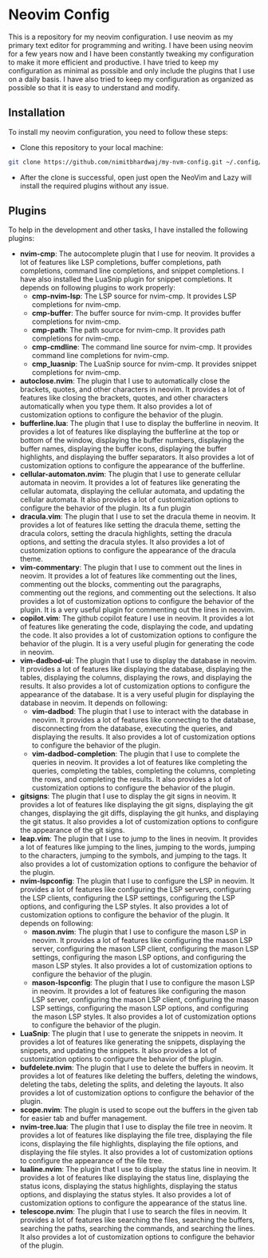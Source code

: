 # Neovim Config
This is a repository for my neovim configuration. I use neovim as my primary text editor for programming and writing. I have been using neovim for a few years now and I have been constantly tweaking my configuration to make it more efficient and productive. I have tried to keep my configuration as minimal as possible and only include the plugins that I use on a daily basis. I have also tried to keep my configuration as organized as possible so that it is easy to understand and modify.

## Installation
To install my neovim configuration, you need to follow these steps:
* Clone this repository to your local machine:
```bash
git clone https://github.com/nimitbhardwaj/my-nvm-config.git ~/.config/nvim
```
* After the clone is successful, open just open the NeoVim and Lazy will install the required plugins without any issue.

## Plugins
To help in the development and other tasks, I have installed the following plugins:

* **nvim-cmp**: The autocomplete plugin that I use for neovim. It provides a lot of features like LSP completions, buffer completions, path completions, command line completions, and snippet completions. I have also installed the LuaSnip plugin for snippet completions. It depends on following plugins to work properly:
    * **cmp-nvim-lsp**: The LSP source for nvim-cmp. It provides LSP completions for nvim-cmp.
    * **cmp-buffer**: The buffer source for nvim-cmp. It provides buffer completions for nvim-cmp.
    * **cmp-path**: The path source for nvim-cmp. It provides path completions for nvim-cmp.
    * **cmp-cmdline**: The command line source for nvim-cmp. It provides command line completions for nvim-cmp.
    * **cmp_luasnip**: The LuaSnip source for nvim-cmp. It provides snippet completions for nvim-cmp.
* **autoclose.nvim**: The plugin that I use to automatically close the brackets, quotes, and other characters in neovim. It provides a lot of features like closing the brackets, quotes, and other characters automatically when you type them. It also provides a lot of customization options to configure the behavior of the plugin.
* **bufferline.lua**: The plugin that I use to display the bufferline in neovim. It provides a lot of features like displaying the bufferline at the top or bottom of the window, displaying the buffer numbers, displaying the buffer names, displaying the buffer icons, displaying the buffer highlights, and displaying the buffer separators. It also provides a lot of customization options to configure the appearance of the bufferline.
* **cellular-automaton.nvim**: The plugin that I use to generate cellular automata in neovim. It provides a lot of features like generating the cellular automata, displaying the cellular automata, and updating the cellular automata. It also provides a lot of customization options to configure the behavior of the plugin. Its a fun plugin
* **dracula.vim**: The plugin that I use to set the dracula theme in neovim. It provides a lot of features like setting the dracula theme, setting the dracula colors, setting the dracula highlights, setting the dracula options, and setting the dracula styles. It also provides a lot of customization options to configure the appearance of the dracula theme.
* **vim-commentary**: The plugin that I use to comment out the lines in neovim. It provides a lot of features like commenting out the lines, commenting out the blocks, commenting out the paragraphs, commenting out the regions, and commenting out the selections. It also provides a lot of customization options to configure the behavior of the plugin. It is a very useful plugin for commenting out the lines in neovim.
* **copilot.vim**: The github copilot feature I use in neovim. It provides a lot of features like generating the code, displaying the code, and updating the code. It also provides a lot of customization options to configure the behavior of the plugin. It is a very useful plugin for generating the code in neovim.
* **vim-dadbod-ui**: The plugin that I use to display the database in neovim. It provides a lot of features like displaying the database, displaying the tables, displaying the columns, displaying the rows, and displaying the results. It also provides a lot of customization options to configure the appearance of the database. It is a very useful plugin for displaying the database in neovim. It depends on following:
    * **vim-dadbod**: The plugin that I use to interact with the database in neovim. It provides a lot of features like connecting to the database, disconnecting from the database, executing the queries, and displaying the results. It also provides a lot of customization options to configure the behavior of the plugin.
    * **vim-dadbod-completion**: The plugin that I use to complete the queries in neovim. It provides a lot of features like completing the queries, completing the tables, completing the columns, completing the rows, and completing the results. It also provides a lot of customization options to configure the behavior of the plugin.
* **gitsigns**: The plugin that I use to display the git signs in neovim. It provides a lot of features like displaying the git signs, displaying the git changes, displaying the git diffs, displaying the git hunks, and displaying the git status. It also provides a lot of customization options to configure the appearance of the git signs.
* **leap.vim**: The plugin that I use to jump to the lines in neovim. It provides a lot of features like jumping to the lines, jumping to the words, jumping to the characters, jumping to the symbols, and jumping to the tags. It also provides a lot of customization options to configure the behavior of the plugin.
* **nvim-lspconfig**: The plugin that I use to configure the LSP in neovim. It provides a lot of features like configuring the LSP servers, configuring the LSP clients, configuring the LSP settings, configuring the LSP options, and configuring the LSP styles. It also provides a lot of customization options to configure the behavior of the plugin. It depends on following:
    * **mason.nvim**: The plugin that I use to configure the mason LSP in neovim. It provides a lot of features like configuring the mason LSP server, configuring the mason LSP client, configuring the mason LSP settings, configuring the mason LSP options, and configuring the mason LSP styles. It also provides a lot of customization options to configure the behavior of the plugin.
    * **mason-lspconfig**: The plugin that I use to configure the mason LSP in neovim. It provides a lot of features like configuring the mason LSP server, configuring the mason LSP client, configuring the mason LSP settings, configuring the mason LSP options, and configuring the mason LSP styles. It also provides a lot of customization options to configure the behavior of the plugin.
* **LuaSnip**: The plugin that I use to generate the snippets in neovim. It provides a lot of features like generating the snippets, displaying the snippets, and updating the snippets. It also provides a lot of customization options to configure the behavior of the plugin.
* **bufdelete.nvim**: The plugin that I use to delete the buffers in neovim. It provides a lot of features like deleting the buffers, deleting the windows, deleting the tabs, deleting the splits, and deleting the layouts. It also provides a lot of customization options to configure the behavior of the plugin.
* **scope.nvim**: The plugin is used to scope out the buffers in the given tab for easier tab and buffer management.
* **nvim-tree.lua**: The plugin that I use to display the file tree in neovim. It provides a lot of features like displaying the file tree, displaying the file icons, displaying the file highlights, displaying the file options, and displaying the file styles. It also provides a lot of customization options to configure the appearance of the file tree.
* **lualine.nvim**: The plugin that I use to display the status line in neovim. It provides a lot of features like displaying the status line, displaying the status icons, displaying the status highlights, displaying the status options, and displaying the status styles. It also provides a lot of customization options to configure the appearance of the status line.
* **telescope.nvim**: The plugin that I use to search the files in neovim. It provides a lot of features like searching the files, searching the buffers, searching the paths, searching the commands, and searching the lines. It also provides a lot of customization options to configure the behavior of the plugin.
